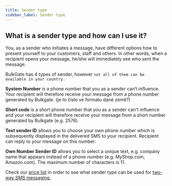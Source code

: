 ```yaml
---
title: Sender type
sidebar_label: Sender type
---
```


## What is a sender type and how can I use it?
You, as a sender who initiates a message, have different options how to present yourself to your customers, staff and others. In other words, when a recipient opens your message, he/she will immediately see who sent the message.

BulkGate has 4 types of sender, however `not all of them can be available in your country.`

**System Number** is a phone number that you as a sender can‘t influence. Your recipient will therefore receive your message from a phone number generated by Bulkgate. (je to číslo ve formatu dané země?)

**Short code** is a short phone number that you as a sender can't influence and your recipient will therefore receive your message from a short number generated by Bulkgate (e.g. 2576).

**Text sender ID** allows you to choose your own phone number which is subsequently displayed in the delivered SMS to your recipient. Recipient can reply to your message on this number. 

**Own Number Sender ID** allows you to select a unique text, e.g. company name that appears instead of a phone number (e.g. MyShop.com, Amazon.com). The maximum number of characters is 11. 

Check our [price list](https://www.bulkgate.com/en/sms-price/) in order to see what sender type can be used for [two-way SMS messaging.]( https://www.bulkgate.com/en/solutions/two-way-sms/)
